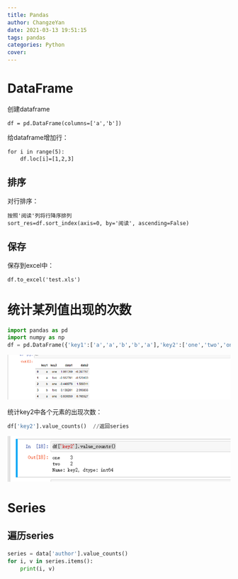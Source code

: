```yaml
---
title: Pandas
author: ChangzeYan
date: 2021-03-13 19:51:15
tags: pandas
categories: Python
cover:
---
```


# DataFrame
创建dataframe
```
df = pd.DataFrame(columns=['a','b'])
```
给dataframe增加行：
```
for i in range(5):
    df.loc[i]=[1,2,3]
```
## 排序
对行排序：
```
按照'阅读'列将行降序排列
sort_res=df.sort_index(axis=0, by='阅读', ascending=False)
```
## 保存
保存到excel中：
```
df.to_excel('test.xls')
```

# 统计某列值出现的次数
```python
import pandas as pd
import numpy as np
df = pd.DataFrame({'key1':['a','a','b','b','a'],'key2':['one','two','one','two','one'],'data1':np.random.randn(5),'data2':np.random.randn(5)})
```
![dataframe](https://github.com/ChangzeYan/ChangzeYan.github.io/raw/hexo/source/pic/pandas_datadf.png)

统计key2中各个元素的出现次数：
```python
df['key2'].value_counts()  //返回series
```
![key2中各个元素的出现次数](https://github.com/ChangzeYan/ChangzeYan.github.io/raw/hexo/source/pic/df_value_count.png)


# Series

## 遍历series
```python
series = data['author'].value_counts()
for i, v in series.items():
    print(i, v)
```
